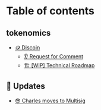# Table of contents

## tokenomics

* [🪙 Discoin](README.md)
  * [👂 Request for Comment](tokenomics/readme/request-for-comment.md)
  * [🏗 \[WIP\] Technical Roadmap](tokenomics/readme/wip-technical-roadmap.md)

## 📢 Updates

* [😎 Charles moves to Multisig](updates/charles-moves-to-multisig.md)
